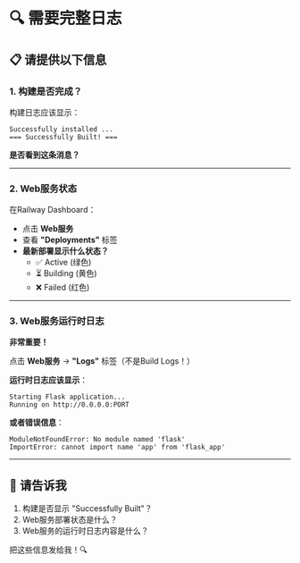 # 🔍 需要完整日志

## 📋 请提供以下信息

### 1. 构建是否完成？

构建日志应该显示：
```
Successfully installed ...
=== Successfully Built! ===
```

**是否看到这条消息？**

---

### 2. Web服务状态

在Railway Dashboard：
- 点击 **Web服务**
- 查看 **"Deployments"** 标签
- **最新部署显示什么状态？**
  - ✅ Active (绿色)
  - ⏳ Building (黄色)
  - ❌ Failed (红色)

---

### 3. Web服务运行时日志

**非常重要！**

点击 **Web服务** → **"Logs"** 标签（不是Build Logs！）

**运行时日志应该显示**：
```
Starting Flask application...
Running on http://0.0.0.0:PORT
```

**或者错误信息**：
```
ModuleNotFoundError: No module named 'flask'
ImportError: cannot import name 'app' from 'flask_app'
```

---

## 🎯 请告诉我

1. 构建是否显示 "Successfully Built"？
2. Web服务部署状态是什么？
3. Web服务的运行时日志内容是什么？

把这些信息发给我！🔍

